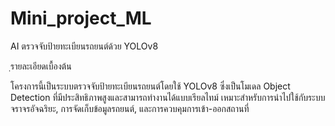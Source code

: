 # Mini_project_ML
AI ตรวจจับป้ายทะเบียนรถยนต์ด้วย YOLOv8

ฺรายละเอียดเบื้องต้น

โครงการนี้เป็นระบบตรวจจับป้ายทะเบียนรถยนต์โดยใช้ YOLOv8 ซึ่งเป็นโมเดล Object Detection ที่มีประสิทธิภาพสูงและสามารถทำงานได้แบบเรียลไทม์ เหมาะสำหรับการนำไปใช้กับระบบจราจรอัจฉริยะ, การจัดเก็บข้อมูลรถยนต์, และการควบคุมการเข้า-ออกสถานที่
